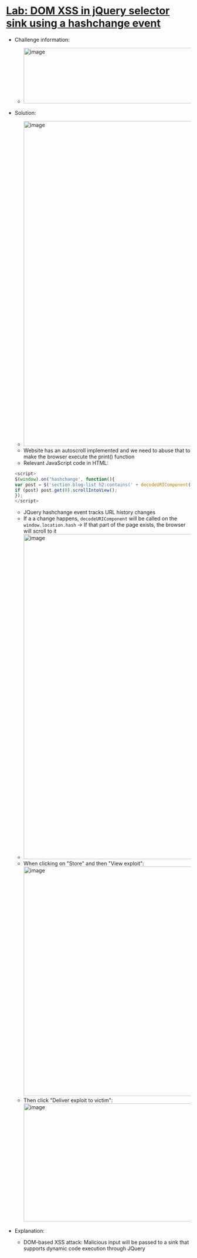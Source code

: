 # [Lab: DOM XSS in jQuery selector sink using a hashchange event](https://portswigger.net/web-security/cross-site-scripting/dom-based/lab-jquery-selector-hash-change-event)

- Challenge information:
  - <img width="656" height="151" alt="image" src="https://github.com/user-attachments/assets/0ea0707c-8ead-43d6-95c6-daaef0dcd34f" />
- Solution:
  - <img width="1174" height="884" alt="image" src="https://github.com/user-attachments/assets/0c0041d5-5984-4d40-b55b-8942e7e6b59d" />
  - Website has an autoscroll implemented and we need to abuse that to make the browser execute the print() function
  - Relevant JavaScript code in HTML:
  ```javascript
  <script>
  $(window).on('hashchange', function(){
  var post = $('section.blog-list h2:contains(' + decodeURIComponent(window.location.hash.slice(1)) + ')');
  if (post) post.get(0).scrollIntoView();
  });
  </script>
  ```
  - JQuery hashchange event tracks URL history changes
  - If a a change happens, `decodeURIComponent` will be called on the `window.location.hash` -> If that part of the page exists, the browser will scroll to it
  - <img width="1174" height="884" alt="image" src="https://github.com/user-attachments/assets/6fcc34a3-8dec-45ed-90ba-4495544475d5" />
  - When clicking on "Store" and then "View exploit": <img width="1174" height="624" alt="image" src="https://github.com/user-attachments/assets/6ca86abd-7b72-4194-8611-3e9c2d5c6284" />
  - Then click "Deliver exploit to victim": <img width="1174" height="321" alt="image" src="https://github.com/user-attachments/assets/f4cadcf0-9271-4411-a9db-28d01bfef190" />


- Explanation:
  - DOM-based XSS attack: Malicious input will be passed to a sink that supports dynamic code execution through JQuery
